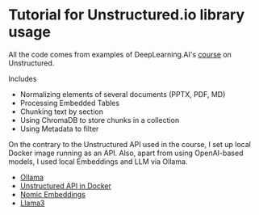 # Tutorial for Unstructured.io library usage

All the code comes from examples of DeepLearning.AI's [course](https://www.deeplearning.ai/short-courses/preprocessing-unstructured-data-for-llm-applications/) on Unstructured.

Includes
- Normalizing elements of several documents (PPTX, PDF, MD)
- Processing Embedded Tables
- Chunking text by section
- Using ChromaDB to store chunks in a collection
- Using Metadata to filter


On the contrary to the Unstructured API used in the course, I set up local Docker image running as an API.
Also, apart from using OpenAI-based models, I used local Embeddings and LLM via Ollama.

- [Ollama](https://github.com/ollama/ollama)
- [Unstructured API in Docker](https://github.com/Unstructured-IO/unstructured#eight_pointed_black_star-quick-start)
- [Nomic Embeddings](https://ollama.com/library/nomic-embed-text)
- [Llama3](https://ollama.com/library/llama3)
